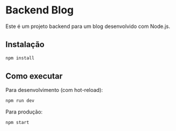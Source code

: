 # Backend Blog

Este é um projeto backend para um blog desenvolvido com Node.js.

## Instalação

```bash
npm install
```

## Como executar

Para desenvolvimento (com hot-reload):
```bash
npm run dev
```

Para produção:
```bash
npm start
``` 